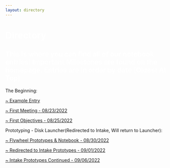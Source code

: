 ```yaml
---
layout: directory
---
```


<h1> <span style="color:white">Directory</span> </h1>
<h2 style="color:white"> This is where you can find all of our notebook entries! Important Milestones are found on the homepage. Entries are in order by date (Oldest At Top) </h2>
<p>The Beginning:</p>
<a href="Entries/EntryExample">~ Example Entry </a>
<p> </p>
<a href="Entries/08-23-2022">~ First Meeting - 08/23/2022 </a>
<p> </p>
<a href="Entries/08-25-2022">~ First Objectives - 08/25/2022 </a>
<p> </p>
<p>Prototyping - Disk Launcher(Redirected to Intake, Will return to Launcher):</p>
<a href="Entries/08-30-2022">~ Flywheel Prototypes & Notebook - 08/30/2022 </a>
<p> </p>
<a href="Entries/09-01-2022">~ Redirected to Intake Prototypes - 09/01/2022 </a>
<p> </p>
<a href="Entries/09-06-2022">~ Intake Prototypes Continued - 09/06/2022</a>
<p> </p>



